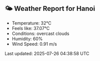 <!-- WEATHER-START -->
## 🌤 Weather Report for Hanoi

- Temperature: 32°C
- Feels like: 37.07°C
- Conditions: overcast clouds
- Humidity: 60%
- Wind Speed: 0.91 m/s

Last updated: 2025-07-26 04:38:58 UTC
<!-- WEATHER-END -->
